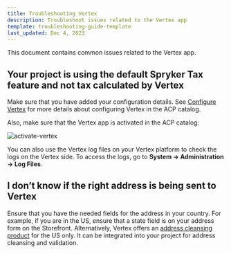 ```yaml
---
title: Troubleshooting Vertex
description: Troubleshoot issues related to the Vertex app
template: troubleshooting-guide-template
last_updated: Dec 4, 2023
---
```

This document contains common issues related to the Vertex app.

## Your project is using the default Spryker Tax feature and not tax calculated by Vertex

Make sure that you have added your configuration details. See [Configure Vertex](/docs/pbc/all/tax-management/{{page.version}}/base-shop/third-party-integrations/vertex/configure-vertex.html) for more details about configuring Vertex in the ACP catalog.
 
Also, make sure that the Vertex app is activated in the ACP catalog:

![activate-vertex](https://spryker.s3.eu-central-1.amazonaws.com/docs/pbc/all/tax-management/vertex/troubleshoot-vertex/activate-vertex.png)

You can also use the Vertex log files on your Vertex platform to check the logs on the Vertex side. To access the logs, go to **System -> Administration -> Log Files**.

## I don’t know if the right address is being sent to Vertex

Ensure that you have the needed fields for the address in your country. For example, if you are in the US, ensure that a state field is on your address form on the Storefront. Alternatively, Vertex offers an [address cleansing product](https://www.vertexinc.com/solutions/products/vertex-o-series-address-cleansing) for the US only. It can be integrated into your project for address cleansing and validation. 
